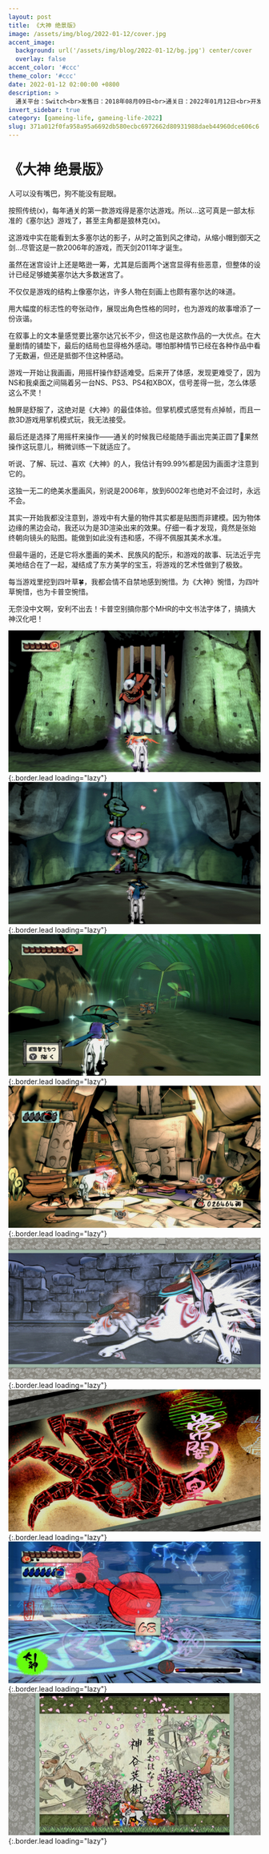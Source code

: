 ```yaml
---
layout: post
title: 《大神 绝景版》
image: /assets/img/blog/2022-01-12/cover.jpg
accent_image: 
  background: url('/assets/img/blog/2022-01-12/bg.jpg') center/cover
  overlay: false
accent_color: '#ccc'
theme_color: '#ccc'
date: 2022-01-12 02:00:00 +0800
description: >
  通关平台：Switch<br>发售日：2018年08月09日<br>通关日：2022年01月12日<br>开发商：CAPCOM<br>发行商：CAPCOM
invert_sidebar: true
category: [gameing-life, gameing-life-2022]
slug: 371a012f0fa958a95a6692db580ecbc6972662d80931988daeb44960dce606c6
---
```


# 《大神 绝景版》

人可以没有嘴巴，狗不能没有屁眼。

按照传统(x)，每年通关的第一款游戏得是塞尔达游戏。所以...这可真是一部太标准的《塞尔达》游戏了，甚至主角都是狼林克(x)。

这游戏中实在能看到太多塞尔达的影子，从时之笛到风之律动，从缩小帽到御天之剑...尽管这是一款2006年的游戏，而天剑2011年才诞生。

虽然在迷宫设计上还是略逊一筹，尤其是后面两个迷宫显得有些恶意，但整体的设计已经足够媲美塞尔达大多数迷宫了。

不仅仅是游戏的结构上像塞尔达，许多人物在刻画上也颇有塞尔达的味道。

用大幅度的标志性的夸张动作，展现出角色性格的同时，也为游戏的故事增添了一份诙谐。

在叙事上的文本量感觉要比塞尔达冗长不少，但这也是这款作品的一大优点。在大量剧情的铺垫下，最后的结局也显得格外感动。哪怕那种情节已经在各种作品中看了无数遍，但还是抵御不住这种感动。

游戏一开始让我画画，用摇杆操作舒适难受。后来开了体感，发现更难受了，因为NS和我桌面之间隔着另一台NS、PS3、PS4和XBOX，信号差得一批，怎么体感这么不灵！

触屏是舒服了，这绝对是《大神》的最佳体验。但掌机模式感觉有点掉帧，而且一款3D游戏用掌机模式玩，我无法接受。

最后还是选择了用摇杆来操作——通关的时候我已经能随手画出完美正圆了🥲果然操作这玩意儿，稍微训练一下就适应了。

听说、了解、玩过、喜欢《大神》的人，我估计有99.99%都是因为画面才注意到它的。

这独一无二的绝美水墨画风，别说是2006年，放到6002年也绝对不会过时，永远不会。

其实一开始我都没注意到，游戏中有大量的物件其实都是贴图而非建模。因为物体边缘的黑边会动，我还以为是3D渲染出来的效果。仔细一看才发现，竟然是张始终朝向镜头的贴图。能做到如此没有违和感，不得不佩服其美术水准。

但最牛逼的，还是它将水墨画的美术、民族风的配乐，和游戏的故事、玩法近乎完美地结合在了一起，凝结成了东方美学的宝玉，将游戏的艺术性做到了极致。

每当游戏里挖到四叶草🍀，我都会情不自禁地感到惋惜。为《大神》惋惜，为四叶草惋惜，也为卡普空惋惜。

无奈没中文啊，安利不出去！卡普空别搞你那个MHR的中文书法字体了，搞搞大神汉化吧！

![](/assets/img/blog/2022-01-12/1.jpg){:.border.lead loading="lazy"}
![](/assets/img/blog/2022-01-12/2.jpg){:.border.lead loading="lazy"}
![](/assets/img/blog/2022-01-12/3.jpg){:.border.lead loading="lazy"}
![](/assets/img/blog/2022-01-12/4.jpg){:.border.lead loading="lazy"}
![](/assets/img/blog/2022-01-12/5.jpg){:.border.lead loading="lazy"}
![](/assets/img/blog/2022-01-12/6.jpg){:.border.lead loading="lazy"}
![](/assets/img/blog/2022-01-12/7.jpg){:.border.lead loading="lazy"}
![](/assets/img/blog/2022-01-12/8.jpg){:.border.lead loading="lazy"}

